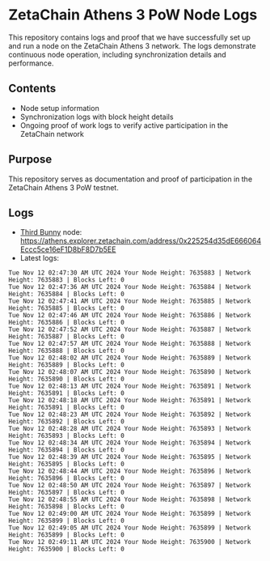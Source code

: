# ZetaChain Athens 3 PoW Node Logs
This repository contains logs and proof that we have successfully set up and run a node on the ZetaChain Athens 3 network. The logs demonstrate continuous node operation, including synchronization details and performance.

## Contents
- Node setup information
- Synchronization logs with block height details
- Ongoing proof of work logs to verify active participation in the ZetaChain network

## Purpose
This repository serves as documentation and proof of participation in the ZetaChain Athens 3 PoW testnet.

## Logs

- [Third Bunny](https://thirdbunny.xyz/) node: https://athens.explorer.zetachain.com/address/0x225254d35dE666064Eccc5ce16eF1D8bF8D7b5EE
- Latest logs:
```
Tue Nov 12 02:47:30 AM UTC 2024 Your Node Height: 7635883 | Network Height: 7635883 | Blocks Left: 0
Tue Nov 12 02:47:36 AM UTC 2024 Your Node Height: 7635884 | Network Height: 7635884 | Blocks Left: 0
Tue Nov 12 02:47:41 AM UTC 2024 Your Node Height: 7635885 | Network Height: 7635885 | Blocks Left: 0
Tue Nov 12 02:47:46 AM UTC 2024 Your Node Height: 7635886 | Network Height: 7635886 | Blocks Left: 0
Tue Nov 12 02:47:52 AM UTC 2024 Your Node Height: 7635887 | Network Height: 7635887 | Blocks Left: 0
Tue Nov 12 02:47:57 AM UTC 2024 Your Node Height: 7635888 | Network Height: 7635888 | Blocks Left: 0
Tue Nov 12 02:48:02 AM UTC 2024 Your Node Height: 7635889 | Network Height: 7635889 | Blocks Left: 0
Tue Nov 12 02:48:07 AM UTC 2024 Your Node Height: 7635890 | Network Height: 7635890 | Blocks Left: 0
Tue Nov 12 02:48:13 AM UTC 2024 Your Node Height: 7635891 | Network Height: 7635891 | Blocks Left: 0
Tue Nov 12 02:48:18 AM UTC 2024 Your Node Height: 7635891 | Network Height: 7635891 | Blocks Left: 0
Tue Nov 12 02:48:23 AM UTC 2024 Your Node Height: 7635892 | Network Height: 7635892 | Blocks Left: 0
Tue Nov 12 02:48:28 AM UTC 2024 Your Node Height: 7635893 | Network Height: 7635893 | Blocks Left: 0
Tue Nov 12 02:48:34 AM UTC 2024 Your Node Height: 7635894 | Network Height: 7635894 | Blocks Left: 0
Tue Nov 12 02:48:39 AM UTC 2024 Your Node Height: 7635895 | Network Height: 7635895 | Blocks Left: 0
Tue Nov 12 02:48:44 AM UTC 2024 Your Node Height: 7635896 | Network Height: 7635896 | Blocks Left: 0
Tue Nov 12 02:48:50 AM UTC 2024 Your Node Height: 7635897 | Network Height: 7635897 | Blocks Left: 0
Tue Nov 12 02:48:55 AM UTC 2024 Your Node Height: 7635898 | Network Height: 7635898 | Blocks Left: 0
Tue Nov 12 02:49:00 AM UTC 2024 Your Node Height: 7635899 | Network Height: 7635899 | Blocks Left: 0
Tue Nov 12 02:49:05 AM UTC 2024 Your Node Height: 7635899 | Network Height: 7635899 | Blocks Left: 0
Tue Nov 12 02:49:11 AM UTC 2024 Your Node Height: 7635900 | Network Height: 7635900 | Blocks Left: 0
```
